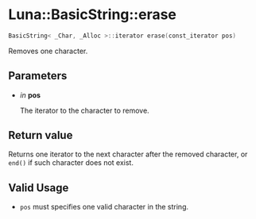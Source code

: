 # Luna::BasicString::erase

```c++
BasicString< _Char, _Alloc >::iterator erase(const_iterator pos)
```

Removes one character. 



## Parameters
* *in* **pos**

    The iterator to the character to remove. 

## Return value
Returns one iterator to the next character after the removed character, or `end()` if such character does not exist. 

## Valid Usage
* `pos` must specifies one valid character in the string. 

